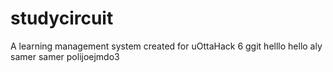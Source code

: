 # studycircuit
A learning management system created for uOttaHack 6
ggit
helllo
hello aly
samer 
samer
polijoejmdo3